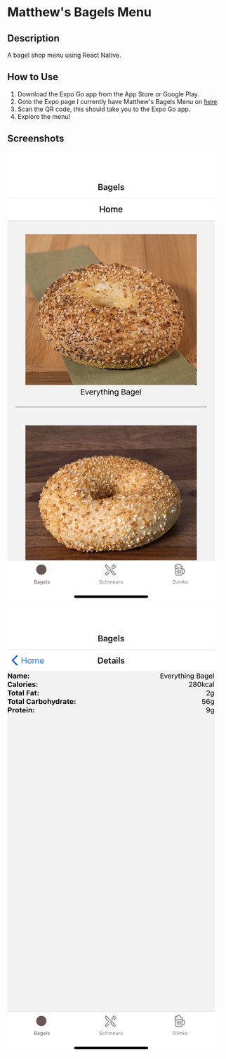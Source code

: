 # Matthew's Bagels Menu

## Description
A bagel shop menu using React Native.

## How to Use
1. Download the Expo Go app from the App Store or Google Play.
2. Goto the Expo page I currently have Matthew's Bagels Menu on [here](https://expo.dev/@matthewwei35/matthews-bagels).
3. Scan the QR code, this should take you to the Expo Go app.
4. Explore the menu!

## Screenshots
![Screenshot of bagel page](assets/bagel.png)
![Screenshot of bagel details page](assets/bagel-details.png)
